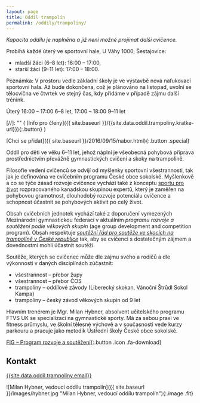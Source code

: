 ```yaml
---
layout: page
title: Oddíl trampolín
permalink: /oddily/trampoliny/
---
```


*Kapacita oddílu je naplněna a již není možné projímat další cvičence.*

Probíhá každé úterý ve sportovní hale, U Váhy 1000, Šestajovice:

* mladší žáci (6–8 let): 16:00 – 17:00,
* starší žáci (9–11 let): 17:00 – 18:00.

Poznámka: V prostoru vedle základní školy je ve výstavbě nová nafukovací sportovní hala. Až bude dokončena, což je plánováno na listopad, uvolní se tělocvična ve čtvrtek ve stejný čas, kdy přidáme v případě zájmu další trénink.

Úterý 16:00 – 17:00 6–8 let, 17:00 – 18:00 9–11 let

[//]: "" (   [Info pro členy]({{ site.baseurl }}/{{site.data.oddil.trampoliny.kratke-url}}){:.button}   )

[Chci se přidat]({{ site.baseurl }}/2016/09/15/nabor.html){:.button .special}

Oddíl pro děti ve věku 6–11 let, jehož náplní je všeobecná pohybová příprava prostřednictvím převážně gymnastických cvičení a skoky na trampolíně.

Filosofie vedení cvičenců se odvíjí od myšlenky sportovní všestrannosti, tak jak je definována ve cvičebním programu České obce sokolské. Myšlenkově a co se týče zásad rozvoje cvičence vychází také z konceptu [sportu pro život](http://canadiansportforlife.ca/parents/ltad-path) rozpracovaného kanadskou skupinou expertů, který je zaměřen na pohybovou gramotnost, dlouhodobý rozvoje potenciálu cvičence a schopnost účastnit se pohybových aktivit po celý život.

Obsah cvičebních jednotek vychází také z doporučení vymezených Mezinárodní gymnastickou federací v aktuálním _programu rozvoje a soutěžení podle věkových skupin_ (age group development and competition program). Obsah respektuje [_soutěžní řád pro soutěže ve skocích na trampolíně v České republice_](http://trampoliny.cstv.cz/clanek.asp?id=304) tak, aby se cvičenci s dostatečným zájmem a dovednostmi mohli účastnit soutěží.

Soutěže, kterých se cvičenec může dle zájmu svého a rodičů a dle výkonnosti v daných disciplínách zúčastnit:

* všestrannost – přebor župy
* všestrannost – přebor ČOS
* trampolíny – oddílové závody (Liberecký skokan, Vánoční Štrůdl Sokol Kampa)
* trampolíny – český závod věkových skupin od 9 let

Hlavním trenérem je Mgr. Milan Hybner, absolvent učitelského programu FTVS UK se specializací na gymnastické sporty. Má za sebou praxi ve fitness průmyslu, ve školní tělesné výchově a v současnosti vede kurzy parkouru a pracuje jako metodik Ústřední školy České obce sokolské.

[FIG – Program rozvoje a soutěžení](http://www.fig-docs.com/website/agegroup/manuals/Agegroup-mag-manual-e.pdf){:.button .icon .fa-download}

## Kontakt

[{{site.data.oddil.trampoliny.email}}](mailto:{{site.data.oddil.trampoliny.email}})

![Milan Hybner, vedoucí oddílu trampolín]({{ site.baseurl }}/images/hybner.jpg "Milan Hybner, vedoucí oddílu trampolín"){:.image .fit}